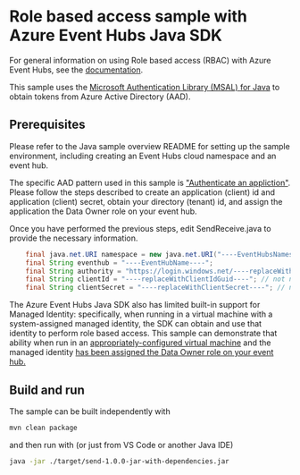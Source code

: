 # Role based access sample with Azure Event Hubs Java SDK

For general information on using Role based access (RBAC) with Azure Event Hubs, see the [documentation](https://docs.microsoft.com/en-us/azure/event-hubs/event-hubs-role-based-access-control).

This sample uses the [Microsoft Authentication Library (MSAL) for Java](https://github.com/AzureAD/microsoft-authentication-library-for-java) to obtain tokens from Azure Active Directory (AAD).

## Prerequisites

Please refer to the Java sample overview README for setting up the sample environment, including creating an Event Hubs cloud namespace and an event hub. 

The specific AAD pattern used in this sample is ["Authenticate an appliction"](https://docs.microsoft.com/en-us/azure/event-hubs/authenticate-application). Please follow the steps described to
create an application (client) id and application (client) secret, obtain your directory (tenant) id, and assign the application the Data Owner role on your event hub.

Once you have performed the previous steps, edit SendReceive.java to provide the necessary information. 

```java
    final java.net.URI namespace = new java.net.URI("----EventHubsNamespace---.servicebus.windows.net"); // to target National clouds, change domain name too
    final String eventhub = "----EventHubName----";
    final String authority = "https://login.windows.net/----replaceWithTenantIdGuid----";
    final String clientId = "----replaceWithClientIdGuid----"; // not needed to run with Managed Identity
    final String clientSecret = "----replaceWithClientSecret----"; // not needed to run with Managed Identity
```

The Azure Event Hubs Java SDK also has limited built-in support for Managed Identity: specifically, when running in a virtual machine with a system-assigned managed identity, the SDK can
obtain and use that identity to perform role based access. This sample can demonstrate that ability when run in an
[appropriately-configured virtual machine](https://docs.microsoft.com/en-us/azure/active-directory/managed-identities-azure-resources/qs-configure-portal-windows-vm) and the managed identity
[has been assigned the Data Owner role on your event hub.](https://docs.microsoft.com/en-us/azure/event-hubs/event-hubs-managed-service-identity)


## Build and run

The sample can be built independently with 

```bash
mvn clean package
```

and then run with (or just from VS Code or another Java IDE)

```bash
java -jar ./target/send-1.0.0-jar-with-dependencies.jar
```